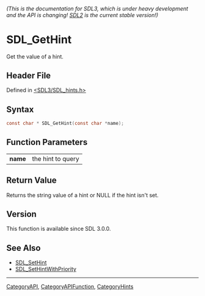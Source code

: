 ###### (This is the documentation for SDL3, which is under heavy development and the API is changing! [SDL2](https://wiki.libsdl.org/SDL2/) is the current stable version!)
# SDL_GetHint

Get the value of a hint.

## Header File

Defined in [<SDL3/SDL_hints.h>](https://github.com/libsdl-org/SDL/blob/main/include/SDL3/SDL_hints.h)

## Syntax

```c
const char * SDL_GetHint(const char *name);

```

## Function Parameters

|              |                   |
| ------------ | ----------------- |
| **name**     | the hint to query |

## Return Value

Returns the string value of a hint or NULL if the hint isn't set.

## Version

This function is available since SDL 3.0.0.

## See Also

* [SDL_SetHint](SDL_SetHint)
* [SDL_SetHintWithPriority](SDL_SetHintWithPriority)

----
[CategoryAPI](CategoryAPI), [CategoryAPIFunction](CategoryAPIFunction), [CategoryHints](CategoryHints)


